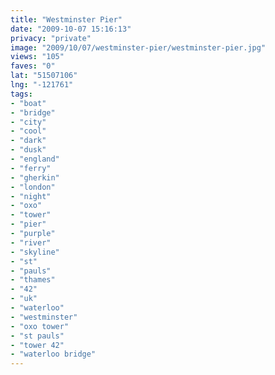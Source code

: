 ```yaml
---
title: "Westminster Pier"
date: "2009-10-07 15:16:13"
privacy: "private"
image: "2009/10/07/westminster-pier/westminster-pier.jpg"
views: "105"
faves: "0"
lat: "51507106"
lng: "-121761"
tags:
- "boat"
- "bridge"
- "city"
- "cool"
- "dark"
- "dusk"
- "england"
- "ferry"
- "gherkin"
- "london"
- "night"
- "oxo"
- "tower"
- "pier"
- "purple"
- "river"
- "skyline"
- "st"
- "pauls"
- "thames"
- "42"
- "uk"
- "waterloo"
- "westminster"
- "oxo tower"
- "st pauls"
- "tower 42"
- "waterloo bridge"
---
```

<a href="/photos/2009/10/07/westminster-pier" rel="nofollow"></a>
